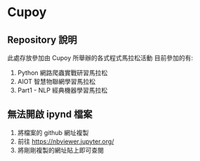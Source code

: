# Cupoy
## Repository 說明
此處存放參加由 Cupoy 所舉辦的各式程式馬拉松活動
目前參加的有:
1. Python 網路爬蟲實戰研習馬拉松
2. AIOT 智慧物聯網學習馬拉松
3. Part1 - NLP 經典機器學習馬拉松

## 無法開啟 ipynd 檔案
1. 將檔案的 github 網址複製
2. 前往 https://nbviewer.jupyter.org/
3. 將剛剛複製的網址貼上即可查閱
